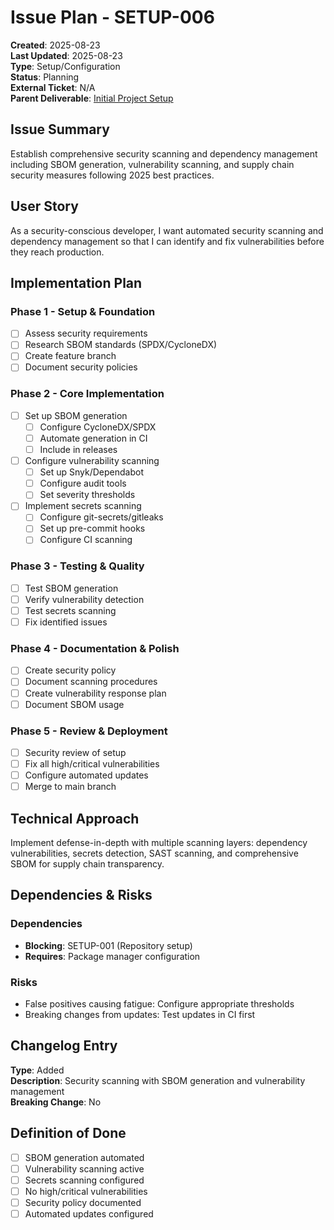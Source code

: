 # Issue Plan - SETUP-006

**Created**: 2025-08-23  
**Last Updated**: 2025-08-23  
**Type**: Setup/Configuration  
**Status**: Planning  
**External Ticket**: N/A  
**Parent Deliverable**: [Initial Project Setup](../../README.md)  

## Issue Summary

Establish comprehensive security scanning and dependency management including SBOM generation, vulnerability scanning, and supply chain security measures following 2025 best practices.

## User Story

As a security-conscious developer, I want automated security scanning and dependency management so that I can identify and fix vulnerabilities before they reach production.

## Implementation Plan

### Phase 1 - Setup & Foundation

- [ ] Assess security requirements
- [ ] Research SBOM standards (SPDX/CycloneDX)
- [ ] Create feature branch
- [ ] Document security policies

### Phase 2 - Core Implementation

- [ ] Set up SBOM generation
  - [ ] Configure CycloneDX/SPDX
  - [ ] Automate generation in CI
  - [ ] Include in releases
- [ ] Configure vulnerability scanning
  - [ ] Set up Snyk/Dependabot
  - [ ] Configure audit tools
  - [ ] Set severity thresholds
- [ ] Implement secrets scanning
  - [ ] Configure git-secrets/gitleaks
  - [ ] Set up pre-commit hooks
  - [ ] Configure CI scanning

### Phase 3 - Testing & Quality

- [ ] Test SBOM generation
- [ ] Verify vulnerability detection
- [ ] Test secrets scanning
- [ ] Fix identified issues

### Phase 4 - Documentation & Polish

- [ ] Create security policy
- [ ] Document scanning procedures
- [ ] Create vulnerability response plan
- [ ] Document SBOM usage

### Phase 5 - Review & Deployment

- [ ] Security review of setup
- [ ] Fix all high/critical vulnerabilities
- [ ] Configure automated updates
- [ ] Merge to main branch

## Technical Approach

Implement defense-in-depth with multiple scanning layers: dependency vulnerabilities, secrets detection, SAST scanning, and comprehensive SBOM for supply chain transparency.

## Dependencies & Risks

### Dependencies
- **Blocking**: SETUP-001 (Repository setup)
- **Requires**: Package manager configuration

### Risks
- False positives causing fatigue: Configure appropriate thresholds
- Breaking changes from updates: Test updates in CI first

## Changelog Entry

**Type**: Added  
**Description**: Security scanning with SBOM generation and vulnerability management  
**Breaking Change**: No  

## Definition of Done

- [ ] SBOM generation automated
- [ ] Vulnerability scanning active
- [ ] Secrets scanning configured
- [ ] No high/critical vulnerabilities
- [ ] Security policy documented
- [ ] Automated updates configured